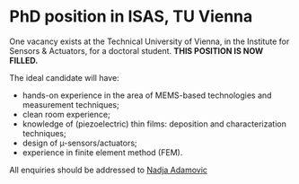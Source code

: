 # PhD position  in ISAS, TU Vienna

One vacancy exists at the Technical University of Vienna, in the Institute for Sensors & Actuators, for a doctoral student. **THIS POSITION IS NOW FILLED.**
<!--break-->
The ideal candidate will have:  

* hands-on experience in the area of MEMS-based technologies and measurement techniques;  
* clean room experience;  
* knowledge of (piezoelectric) thin films: deposition and characterization techniques;  
* design of µ-sensors/actuators;  
* experience in finite element method (FEM).

All enquiries should be addressed to [Nadja Adamovic](mailto:Nadja.Adamovic@tuwien.ac.at)